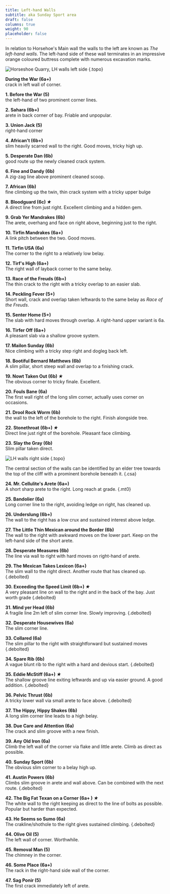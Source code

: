 ```yaml
---
title: Left-hand Walls
subtitle: aka Sunday Sport area
draft: false
columns: true
weight: 90
placeholder: false
---
```


In relation to Horsehoe's Main wall the walls to the left are known as *The left-hand walls*. The left-hand side of these wall terminates in an impressive orange coloured buttress complete with numerous excavation marks.

![Horseshoe Quarry, LH walls left side](/img/peak/stoney/HQLT1.jpg)
{.topo}


**During the War (6a+)**  
crack in left wall of corner.

**1. Before the War (5)**  
the left-hand of two prominent corner lines.

**2. Sahara (6b+)**  
arete in back corner of bay. Friable and unpopular.

**3. Union Jack (5)**  
right-hand corner

**4. African't (6b+)**  
slim heavily scarred wall to the right. Good moves, tricky high up.

**5. Desperate Dan (6b)**  
good route up the newly cleaned crack system.

**6. Fine and Dandy (6b)**  
A zig-zag line above prominent cleaned scoop.

**7. African (6b)**  
fine climbing up the twin, thin crack system with a tricky upper bulge

**8. Bloodguard (6c) *&starf;***    
A direct line from just right. Excellent climbing and a hidden gem.

**9. Grab Yer Mandrakes (6b)**  
The arete, overhang and face on right above, beginning just to the right.

**10. Tirfin Mandrakes (6a+)**  
A link pitch between the two. Good moves.

**11. Tirfin USA (6a)**  
The corner to the right to a relatively low belay.

**12. Tirf's High (6a+)**  
The right wall of layback corner to the same belay.

**13. Race of the Freuds (6b+)**  
The thin crack to the right with a tricky overlap to an easier slab.

**14. Peckling Fever (5+)**  
Short wall, crack and overlap taken leftwards to the same belay as *Race of the Freuds*.

**15. Senter Home (5+)**  
The slab with hard moves through overlap. A right-hand upper variant is 6a.

**16. Tirfer Off (6a+)**  
A pleasant slab via a shallow groove system.

**17. Mailon Sunday (6b)**  
Nice climbing with a tricky step right and dogleg back left.

**18. Bootiful Bernard Matthews (6b)**  
A slim pillar, short steep wall and overlap to a finishing crack.

**19. Nowt Taken Out (6b) *&starf;***    
The obvious corner to tricky finale. Excellent.

**20. Fouls Bane (6a)**  
The first wall right of the long slim corner, actually uses corner on occasions.

**21. Drool Rock Worm (6b)**  
the wall to the left of the borehole to the right. Finish alongside tree.

**22. Stonethroat (6b+) *&starf;***    
Direct line just right of the borehole. Pleasant face climbing.

**23. Slay the Gray (6b)**  
Slim pillar taken direct.

![LH walls right side](/img/peak/stoney/HQLHRH_BIG.jpg)
{.topo}

The central section of the walls can be identified by an elder tree towards the top of the cliff with a prominent borehole beneath it.
{.csa}

**24. Mr. Cellulite's Arete (6a+)**  
A short sharp arete to the right. Long reach at grade.
{.mt0}

**25. Bandolier (6a)**  
Long corner line to the right, avoiding ledge on right, has cleaned up.

**26. Underslung (6b+)**  
The wall to the right has a low crux and sustained interest above ledge.

**27. The Little Thin Mexican around the Border (6b)**  
The wall to the right with awkward moves on the lower part. Keep on the left-hand side of the short arete.

**28. Desperate Measures (6b)**  
The line via wall to right with hard moves on right-hand of arete.

**29. The Mexican Takes Lexicon (6a+)**  
The slim wall to the right direct. Another route that has cleaned up.
{.debolted}

**30. Exceeding the Speed Limit (6b+) *&starf;***    
A very pleasant line on wall to the right and in the back of the bay. Just worth grade
{.debolted}

**31. Mind yer Head (6b)**  
A fragile line 2m left of slim corner line. Slowly improving.
{.debolted}

**32. Desperate Housewives (6a)**  
The slim corner line.

**33. Collared (6a)**  
The slim pillar to the right with straightforward but sustained moves
{.debolted}

**34. Spare Rib (6b)**  
A vague blunt rib to the right with a hard and devious start.
{.debolted}

**35. Eddie McStiff (6a+) *&starf;***    
The shallow groove line exiting leftwards and up via easier ground. A good addition.
{.debolted}

**36. Pelvic Thrust (6b)**  
A tricky lower wall via small arete to face above.
{.debolted}

**37. The Hippy, Hippy Shakes (6b)**  
A long slim corner line leads to a high belay.

**38. Due Care and Attention (6a)**  
The crack and slim groove with a new finish.

**39. Any Old Iron (6a)**  
Climb the left wall of the corner via flake and little arete. Climb as direct as possible.

**40. Sunday Sport (6b)**  
The obvious slim corner to a belay high up.

**41. Austin Powers (6b)**  
Climbs slim groove in arete and wall above. Can be combined with the next route.
{.debolted}

**42. The Big Fat Texan on a Corner (6a+ ) *&starf;***    
The white wall to the right keeping as direct to the line of bolts as possible. Popular but harder than expected.

**43. He Seems so Sumo (6a)**  
The crakline/shothole to the right gives sustained climbing.
{.debolted}

**44. Olive Oil (5)**  
The left wall of corner. Worthwhile.

**45. Removal Man (5)**  
The chimney in the corner.

**46. Some Place (6a+)**  
The rack in the right-hand side wall of the corner.

**47. Sag Ponir (5)**  
The first crack immediately left of arete.


